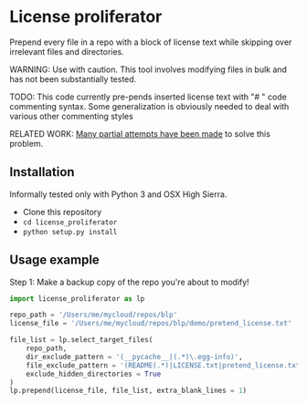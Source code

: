 # License proliferator

Prepend every file in a repo with a block of license text while skipping over irrelevant files and directories.

WARNING: Use with caution. This tool involves modifying files in bulk and has not been substantially tested.

TODO: This code currently pre-pends inserted license text with
"# " code commenting syntax. Some generalization is obviously
needed to deal with various other commenting styles

RELATED WORK: 
[Many partial attempts have been made](https://stackoverflow.com/questions/151677/tool-for-adding-license-headers-to-source-files) to solve this problem.


## Installation

Informally tested only with Python 3 and OSX High Sierra.

- Clone this repository
- `cd license_proliferator`
- `python setup.py install`

## Usage example

Step 1: Make a backup copy of the repo you're about to modify!

```python
import license_proliferator as lp

repo_path = '/Users/me/mycloud/repos/blp'
license_file = '/Users/me/mycloud/repos/blp/demo/pretend_license.txt'

file_list = lp.select_target_files(
    repo_path,
    dir_exclude_pattern = '(__pycache__|(.*)\.egg-info)',
    file_exclude_pattern = '(README(.*)|LICENSE.txt|pretend_license.txt)',
    exclude_hidden_directories = True
)
lp.prepend(license_file, file_list, extra_blank_lines = 1)

```

